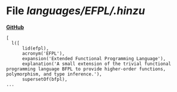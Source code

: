 # File _languages/EFPL/.hinzu_
**[GitHub](https://github.com/softlang/yas/blob/master/languages/EFPL/.hinzu)**
```
[
  l([
      lid(efpl),
      acronym('EFPL'),
      expansion('Extended Functional Programming Language'),
      explanation('A small extension of the trivial functional programming language BFPL to provide higher-order functions, polymorphism, and type inference.'),
      supersetOf(bfpl),
...
```
